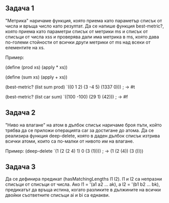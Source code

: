 ## Задача 1
"Метрика" наричаме функция, която приема като параметър списък от числа и връща число като резултат. Да се напише функция 
best-metric?, която приема като параметри списък от метрики ms и списък от списъци от числа xss и проверява дали има метрика в ms, която 
дава по-големи стойности от всички други метрики от ms над всеки от елементите на xs.

Пример:

(define (prod xs) (apply * xs))

(define (sum xs) (apply + xs))

(best-metric? (list sum prod) `((0 1 2) (3 -4 5) (1337 0)))  ; -> #t

(best-metric? (list car sum) `((100 -100) (29 1) (42)))      ; -> #f

## Задача 2
"Ниво на влагане" на атом в дълбок списък наричаме броя пъти, който трябва да се приложи операцията car за достигане до атома. 
Да се реализира функция deep-delete, която в даден дълбок списък изтрива всички атоми, които са по-малки от нивото им на влагане.

Пример: (deep-delete `(1 (2 (2 4) 1) 0 (3 (1)))) ; -> (1 (2 (4)) (3 ())))

## Задача 3
Да се дефинира предикат (hasMatchingLengths l1 l2). l1 и l2 са непразни списъци от списъци от числа. 
Ако l1 = '(a1 a2 … ak), а l2 = '(b1 b2 … bk), предикатът да връща истина, когато разликите в дължините на всички двойки съответните 
списъци ai и bi са еднакви.

